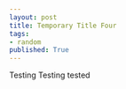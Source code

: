```yaml
---
layout: post
title: Temporary Title Four
tags:
- random 
published: True
---
```


Testing Testing tested